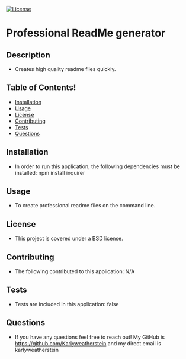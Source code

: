 [![License](https://img.shields.io/badge/License-BSD_3--Clause-blue.svg)](https://opensource.org/licenses/BSD-3-Clause)
  
  # Professional ReadMe generator

  ## Description
  - Creates high quality readme files quickly.


  ## Table of Contents!
  - [Installation](#installation)
  - [Usage](#usage)
  - [License](#license)
  - [Contributing](#contributing)
  - [Tests](#tests)
  - [Questions](#questions)


  ## Installation
  - In order to run this application, the following dependencies must be installed: npm install inquirer

  ## Usage
  - To create professional readme files on the command line.

  ## License
  - This project is covered under a BSD license.

  ## Contributing
 - The following contributed to this application: N/A

  ## Tests
 - Tests are included in this application: false 

  ## Questions
  - If you have any questions feel free to reach out! My GitHub is https://github.com/Karlyweatherstein and my direct email is karlyweatherstein

